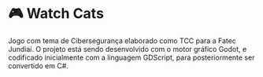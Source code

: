 # 🎮 Watch Cats

Jogo com tema de Cibersegurança elaborado como TCC para a Fatec Jundiaí. O projeto está sendo desenvolvido com o motor gráfico Godot, e codificado inicialmente com a linguagem GDScript, para posteriormente ser convertido em C#.
